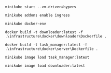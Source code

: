 `minikube start --vm-driver=hyperv`

`minikube addons enable ingress`

`minikube docker-env`

`docker build -t downloader:latest -f .\infrastructure\docker\downloader\Dockerfile .`

`docker build -t task_manager:latest -f .\infrastructure\docker\server\Dockerfile .`

`minikube image load task_manager:latest`

`minikube image load downloader:latest`